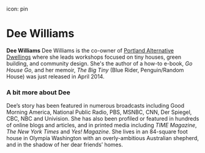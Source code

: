 icon: pin
# Dee Williams

<div class="zig-zags_blue"></div>

**Dee Williams** Dee Williams is the co-owner of [Portland Alternative Dwellings](http://padtinyhouses.com) where she leads workshops focused on tiny houses, green building, and community design. She's the author of a how-to e-book, *Go House Go*, and her memoir, *The Big Tiny* (Blue Rider, Penguin/Random House) was just released in April 2014.

<div class="line-canvas"></div>

### A bit more about Dee

Dee’s story has been featured in numerous broadcasts including Good Morning America, National Public Radio, PBS, MSNBC, CNN, Der Spiegel, CBC, NBC and Univision. She has also been profiled or featured in hundreds of online blogs and articles, and in printed media including *TIME Magazine*, *The New York Times* and *Yes! Magazine*. She lives in an 84-square foot house in Olympia Washington with an overly-ambitious Australian shepherd, and in the shadow of her dear friends’ homes.
